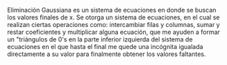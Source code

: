 Eliminación Gaussiana es un sistema de ecuaciones en donde se buscan los valores finales de x. Se otorga un sistema de ecuaciones, en el cual se realizan ciertas operaciones como: intercambiar filas y columnas, sumar y restar coeficientes y multiplicar alguna ecuación, que me ayuden a formar un "triángulos de 0's en la parte inferior izquierda del sistema de ecuaciones en el que hasta el final me quede una incógnita igualada directamente a su valor para finalmente obtener los valores faltantes. 
